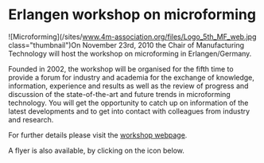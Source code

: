 # Erlangen workshop on microforming

<!--break-->
![Microforming](/sites/www.4m-association.org/files/Logo_5th_MF_web.jpg class="thumbnail")On November 23rd, 2010 the Chair of Manufacturing Technology will host the workshop on microforming in Erlangen/Germany.   
  
Founded in 2002, the workshop will be organised for the fifth time to provide a forum for
industry and academia for the exchange of knowledge, information, experience and results as well as the review of progress and discussion of the state-of-the-art and future trends in microforming technology.  You will get the opportunity to catch up on information of the latest developments and to get into contact with colleagues from industry and research.  
  
For further details please visit the [workshop webpage](http://www.lft.uni-erlangen.de/MUT/).  
  
A flyer is also available, by clicking on the icon below.